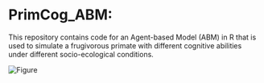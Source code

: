 # PrimCog_ABM: 

This repository contains code for an Agent-based Model (ABM) in R that is used to simulate a frugivorous primate with different cognitive abilities under different socio-ecological conditions.

![Figure](https://user-images.githubusercontent.com/14360402/133587241-9bedfb50-772d-4684-bda6-a48ded902774.jpeg)

